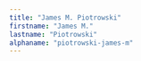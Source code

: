 ```yaml
---
title: "James M. Piotrowski"
firstname: "James M."
lastname: "Piotrowski"
alphaname: "piotrowski-james-m"
---
```


